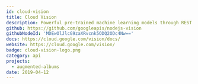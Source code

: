 ```yaml
---
id: cloud-vision
title: Cloud Vision
description: Powerful pre-trained machine learning models through REST and RPC APIs.
github: https://github.com/googleapis/nodejs-vision
githubNodeId: 'MDEwOlJlcG9zaXRvcnk5ODQ2ODc4Nw=='
docs: https://cloud.google.com/vision/docs/
website: https://cloud.google.com/vision/
badge: cloud-vision-logo.png
category: api
projects:
  - augmented-albums
date: 2019-04-12
---
```


